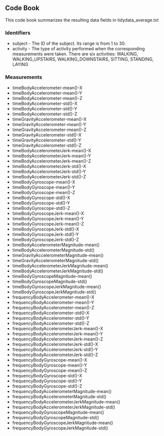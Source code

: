 ## Code Book

This code book summarizes the resulting data fields in tidydata_average.txt

### Identifiers

* subject - The ID of the subject. Its range is from 1 to 30.
* activity - The type of activity performed when the corresponding measurements were taken. There are six activities: WALKING, WALKING_UPSTAIRS, WALKING_DOWNSTAIRS, SITTING, STANDING, LAYING

### Measurements

* timeBodyAccelerometer-mean()-X 
* timeBodyAccelerometer-mean()-Y 
* timeBodyAccelerometer-mean()-Z 
* timeBodyAccelerometer-std()-X 
* timeBodyAccelerometer-std()-Y 
* timeBodyAccelerometer-std()-Z 
* timeGravityAccelerometer-mean()-X 
* timeGravityAccelerometer-mean()-Y 
* timeGravityAccelerometer-mean()-Z 
* timeGravityAccelerometer-std()-X 
* timeGravityAccelerometer-std()-Y 
* timeGravityAccelerometer-std()-Z 
* timeBodyAccelerometerJerk-mean()-X 
* timeBodyAccelerometerJerk-mean()-Y 
* timeBodyAccelerometerJerk-mean()-Z 
* timeBodyAccelerometerJerk-std()-X 
* timeBodyAccelerometerJerk-std()-Y 
* timeBodyAccelerometerJerk-std()-Z 
* timeBodyGyroscope-mean()-X 
* timeBodyGyroscope-mean()-Y 
* timeBodyGyroscope-mean()-Z 
* timeBodyGyroscope-std()-X 
* timeBodyGyroscope-std()-Y 
* timeBodyGyroscope-std()-Z 
* timeBodyGyroscopeJerk-mean()-X 
* timeBodyGyroscopeJerk-mean()-Y 
* timeBodyGyroscopeJerk-mean()-Z 
* timeBodyGyroscopeJerk-std()-X 
* timeBodyGyroscopeJerk-std()-Y 
* timeBodyGyroscopeJerk-std()-Z 
* timeBodyAccelerometerMagnitude-mean() 
* timeBodyAccelerometerMagnitude-std() 
* timeGravityAccelerometerMagnitude-mean() 
* timeGravityAccelerometerMagnitude-std() 
* timeBodyAccelerometerJerkMagnitude-mean() 
* timeBodyAccelerometerJerkMagnitude-std() 
* timeBodyGyroscopeMagnitude-mean() 
* timeBodyGyroscopeMagnitude-std() 
* timeBodyGyroscopeJerkMagnitude-mean() 
* timeBodyGyroscopeJerkMagnitude-std() 
* frequencyBodyAccelerometer-mean()-X 
* frequencyBodyAccelerometer-mean()-Y 
* frequencyBodyAccelerometer-mean()-Z 
* frequencyBodyAccelerometer-std()-X 
* frequencyBodyAccelerometer-std()-Y 
* frequencyBodyAccelerometer-std()-Z 
* frequencyBodyAccelerometerJerk-mean()-X 
* frequencyBodyAccelerometerJerk-mean()-Y 
* frequencyBodyAccelerometerJerk-mean()-Z 
* frequencyBodyAccelerometerJerk-std()-X 
* frequencyBodyAccelerometerJerk-std()-Y 
* frequencyBodyAccelerometerJerk-std()-Z 
* frequencyBodyGyroscope-mean()-X 
* frequencyBodyGyroscope-mean()-Y 
* frequencyBodyGyroscope-mean()-Z 
* frequencyBodyGyroscope-std()-X 
* frequencyBodyGyroscope-std()-Y 
* frequencyBodyGyroscope-std()-Z 
* frequencyBodyAccelerometerMagnitude-mean() 
* frequencyBodyAccelerometerMagnitude-std() 
* frequencyBodyAccelerometerJerkMagnitude-mean() 
* frequencyBodyAccelerometerJerkMagnitude-std() 
* frequencyBodyGyroscopeMagnitude-mean() 
* frequencyBodyGyroscopeMagnitude-std() 
* frequencyBodyGyroscopeJerkMagnitude-mean() 
* frequencyBodyGyroscopeJerkMagnitude-std() 

